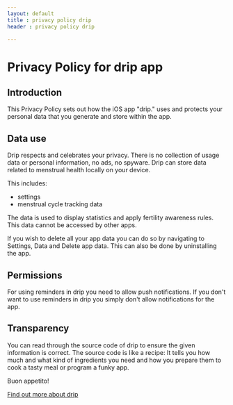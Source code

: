 ```yaml
---
layout: default
title : privacy policy drip
header : privacy policy drip

---
```


# Privacy Policy for drip app

## Introduction

This Privacy Policy sets out how the iOS app "drip." uses and protects your personal data that you generate and store within the app.

## Data use

Drip respects and celebrates your privacy. There is no collection of usage data or personal information, no ads, no spyware. Drip can store data related to menstrual health locally on your device.

This includes:
- settings
- menstrual cycle tracking data
 
The data is used to display statistics and apply fertility awareness rules. This data cannot be accessed by other apps.

If you wish to delete all your app data you can do so by navigating to Settings, Data and Delete app data. This can also be done by uninstalling the app.

## Permissions

For using reminders in drip you need to allow push notifications. If you don't want to use reminders in drip you simply don't allow notifications for the app.

## Transparency

You can read through the source code of drip to ensure the given information is correct. The source code is like a recipe: It tells you how much and what kind of ingredients you need and how you prepare them to cook a tasty meal or program a funky app.

Buon appetito!

<a href="https://bloodyhealth.gitlab.io/">Find out more about drip</a>
